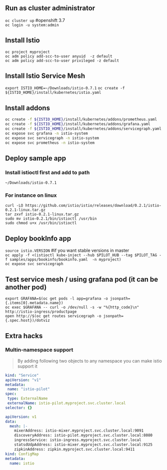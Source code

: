 
## Run as cluster administrator
`oc cluster up`  #openshift 3.7     
`oc login -u system:admin`

## Install Istio
`oc project myproject`  
`oc adm policy add-scc-to-user anyuid  -z default`  
`oc adm policy add-scc-to-user privileged -z default`  


## Install Istio Service Mesh
`export ISTIO_HOME=~/Downloads/istio-0.7.1`
`oc create -f ${ISTIO_HOME}/install/kubernetes/istio.yaml`   


## Install addons 
```sh
oc create -f ${ISTIO_HOME}/install/kubernetes/addons/prometheus.yaml
oc create -f ${ISTIO_HOME}/install/kubernetes/addons/grafana.yaml
oc create -f ${ISTIO_HOME}/install/kubernetes/addons/servicegraph.yaml
oc expose svc grafana -n istio-system
oc expose svc servicegraph -n istio-system
oc expose svc prometheus -n istio-system
```


## Deploy sample app
### Install istioctl first and add to path  
`~/Downloads/istio-0.7.1`  

### For instance on linux
```
curl -LO https://github.com/istio/istio/releases/download/0.2.1/istio-0.2.1-linux.tar.gz
tar zxvf istio-0.2.1-linux.tar.gz
sudo mv istio-0.2.1/bin/istioctl /usr/bin
sudo chmod u+x /usr/bin/istioctl
```





## Deploy bookInfo app
`source istio.VERSION`   #if you want stable versions in master   
`oc apply -f <(istioctl kube-inject --hub $PILOT_HUB --tag $PILOT_TAG -f samples/apps/bookinfo/bookinfo.yaml  -n myproject)`  
`oc expose svc servicegraph`  


## Test service mesh / using grafana pod (it can be another pod)   
`export GRAFANA=$(oc get pods -l app=grafana -o jsonpath={.items[0].metadata.name})`  
`oc exec $GRAFANA -- curl -o /dev/null -s -w "%{http_code}\n" http://istio-ingress/productpage`   
`open http://$(oc get routes servicegraph -o jsonpath={.spec.host})/dotviz` 


## Extra hacks
### Multin-namespace support
> By adding following two objects to any namespace you can make istio support it

```yaml
kind: "Service"
apiVersion: "v1"
metadata:
 name: "istio-pilot"
spec:
 type: ExternalName
 externalName: istio-pilot.myproject.svc.cluster.local
selector: {}
```

```yaml
apiVersion: v1
data:
  mesh: |-
    mixerAddress: istio-mixer.myproject.svc.cluster.local:9091
    discoveryAddress: istio-pilot.myproject.svc.cluster.local:8080
    ingressService: istio-ingress.myproject.svc.cluster.local
    statsdUdpAddress: istio-mixer.myproject.svc.cluster.local:9125
    zipkinAddress: zipkin.myproject.svc.cluster.local:9411
kind: ConfigMap
metadata:
  name: istio
```
